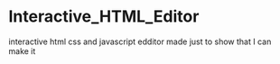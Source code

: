 # Interactive_HTML_Editor
interactive html css and javascript edditor made just to show that I can make it

